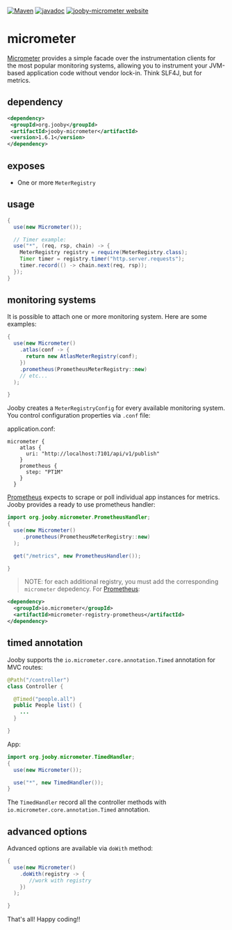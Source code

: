 [![Maven](https://img.shields.io/maven-metadata/v/http/central.maven.org/maven2/org/jooby/jooby-micrometer/maven-metadata.xml.svg)](http://mvnrepository.com/artifact/org.jooby/jooby-micrometer/1.6.1)
[![javadoc](https://javadoc.io/badge/org.jooby/jooby-micrometer.svg)](https://javadoc.io/doc/org.jooby/jooby-micrometer/1.6.1)
[![jooby-micrometer website](https://img.shields.io/badge/jooby-micrometer-brightgreen.svg)](http://jooby.org/doc/micrometer)
# micrometer

<a href="https://micrometer.io/">Micrometer</a> provides a simple facade over the instrumentation clients for the most popular monitoring systems, allowing you to instrument your JVM-based application code without vendor lock-in. Think SLF4J, but for metrics.

## dependency

```xml
<dependency>
 <groupId>org.jooby</groupId>
 <artifactId>jooby-micrometer</artifactId>
 <version>1.6.1</version>
</dependency>
```

## exposes

* One or more ```MeterRegistry``` 

## usage

```java
{
  use(new Micrometer());

  // Timer example:
  use("*", (req, rsp, chain) -> {
    MeterRegistry registry = require(MeterRegistry.class);
    Timer timer = registry.timer("http.server.requests");
    timer.record(() -> chain.next(req, rsp));
  });
}
```

## monitoring systems

It is possible to attach one or more monitoring system. Here are some examples:

```java
{
  use(new Micrometer()
    .atlas(conf -> {
      return new AtlasMeterRegistry(conf);
    })
    .prometheus(PrometheusMeterRegistry::new)
    // etc...
  );

}
```

Jooby creates a ```MeterRegistryConfig``` for every available monitoring system. You control configuration properties via ```.conf``` file:

application.conf:

```
micrometer {
    atlas {
      uri: "http://localhost:7101/api/v1/publish"
    }
    prometheus {
      step: "PT1M"
    }
  }

```

<a href="https://prometheus.io/">Prometheus</a> expects to scrape or poll individual app instances for metrics. Jooby provides a ready to use prometheus handler:

```java
import org.jooby.micrometer.PrometheusHandler;
{
  use(new Micrometer()
     .prometheus(PrometheusMeterRegistry::new)
  );

  get("/metrics", new PrometheusHandler());

}
```

> NOTE: for each additional registry, you must add the corresponding `micrometer` depedency. For <a href="https://prometheus.io/">Prometheus</a>:

```xml
<dependency>
  <groupId>io.micrometer</groupId>
  <artifactId>micrometer-registry-prometheus</artifactId>
</dependency>
```

## timed annotation

Jooby supports the ```io.micrometer.core.annotation.Timed``` annotation for MVC routes:

```java
@Path("/controller")
class Controller {

  @Timed("people.all")
  public People list() {
    ...
  }

}
```

App: 

```java
import org.jooby.micrometer.TimedHandler;
{
  use(new Micrometer());

  use("*", new TimedHandler());
}
```

The ```TimedHandler``` record all the controller methods with ```io.micrometer.core.annotation.Timed``` annotation.

## advanced options

Advanced options are available via ```doWith``` method:

```java
{
  use(new Micrometer()
    .doWith(registry -> {
       //work with registry
    })
  );

}
```

That's all! Happy coding!!
